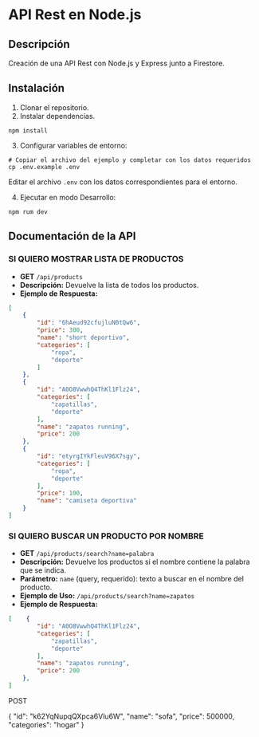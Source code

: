 # API Rest en Node.js

## Descripción
Creación de una API Rest con Node.js y Express junto a Firestore.

## Instalación

1. Clonar el repositorio.
2. Instalar dependencias.

```shell
npm install
```
3. Configurar variables de entorno:

```shell
# Copiar el archivo del ejemplo y completar con los datos requeridos
cp .env.example .env
```
Editar el archivo `.env` con los datos correspondientes para el entorno.

4. Ejecutar en modo Desarrollo:

```shell
npm rum dev
```
## Documentación de la API

### SI QUIERO MOSTRAR LISTA DE PRODUCTOS

- **GET** `/api/products`
- **Descripción:** Devuelve la lista de todos los productos.
- **Ejemplo de Respuesta:** 

```json
[
    {
        "id": "6hAeud92cfujluN0tQw6",
        "price": 300,
        "name": "short deportivo",
        "categories": [
            "ropa",
            "deporte"
        ]
    },
    {
        "id": "A0O8VwwhQ4ThKl1Flz24",
        "categories": [
            "zapatillas",
            "deporte"
        ],
        "name": "zapatos running",
        "price": 200
    },
    {
        "id": "etyrgIYkFleuV96X7sgy",
        "categories": [
            "ropa",
            "deporte"
        ],
        "price": 100,
        "name": "camiseta deportiva"
    }
]
```

### SI QUIERO BUSCAR UN PRODUCTO POR NOMBRE

- **GET** `/api/products/search?name=palabra`
- **Descripción:** Devuelve los productos si el nombre contiene la palabra que se indica.
- **Parámetro:**
     `name` (query, requerido): texto a buscar en el nombre del producto.
- **Ejemplo de Uso:** `/api/products/search?name=zapatos`
- **Ejemplo de Respuesta:** 
```json
[    {
        "id": "A0O8VwwhQ4ThKl1Flz24",
        "categories": [
            "zapatillas",
            "deporte"
        ],
        "name": "zapatos running",
        "price": 200
    },
]
```

POST

{
    "id": "k62YqNupqQXpca6Vlu6W",
    "name": "sofa",
    "price": 500000,
    "categories": "hogar"
}

